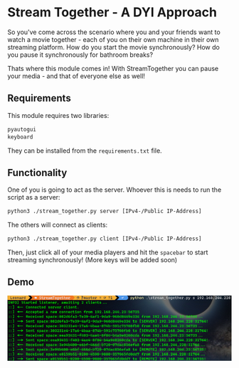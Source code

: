 # Stream Together - A DYI Approach

So you've come across the scenario where you and your friends want to watch a movie together - each of you on their own machine in their own streaming platform. How do you start the movie synchronously? How do you pause it synchronously for bathroom breaks?

Thats where this module comes in! With StreamTogether you can pause your media - and that of everyone else as well!

## Requirements

This module requires two libraries:

```bash
pyautogui
keyboard
``` 

They can be installed from the `requirements.txt` file.

## Functionality

One of you is going to act as the server. Whoever this is needs to run the script as a server:

```bash
python3 ./stream_together.py server [IPv4-/Public IP-Address]
```

The others will connect as clients:

```bash
python3 ./stream_together.py client [IPv4-/Public IP-Address]
```

Then, just click all of your media players and hit the `spacebar` to start streaming synchronously! (More keys will be added soon)

## Demo

![Screenshot showcasing functionality](https://raw.githubusercontent.com/leolion3/Portfolio/master/Python/StreamTogether/media/demo.png)